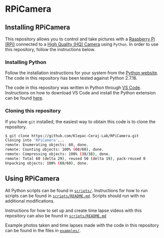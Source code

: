 # RPiCamera

## Installing RPiCamera
This repository allows you to control and take pictures with a [Raspberry Pi (RPi)](https://www.raspberrypi.org/) connected to a [High Quality (HQ) Camera](https://www.raspberrypi.org/products/raspberry-pi-high-quality-camera/) using `Python`. In order to use this repository, follow the instructions below.

### Installing Python
Follow the installation instructions for your system from the [Python website](https://www.python.org/downloads/). The code in this repository has been tested against Python 2.7.16.

The code in this repository was written in Python through [VS Code](https://code.visualstudio.com/). Instructions on how to download VS Code and install the Python extension can be found [here](https://code.visualstudio.com/docs/python/python-tutorial).

### Cloning this repository
If you have `git` installed, the easiest way to obtain this code is to clone the repository.

```sh
$ git clone https://github.com/Klepac-Ceraj-Lab/RPiCamera.git
Cloning into 'RPiCamera'...
remote: Enumerating objects: 60, done.
remote: Counting objects: 100% (60/60), done.
remote: Compressing objects: 100% (38/38), done.
remote: Total 60 (delta 29), reused 50 (delta 19), pack-reused 0
Unpacking objects: 100% (60/60), done.
```

## Using RPiCamera
All Python scripts can be found in [`scripts/`](scripts). Instructions for how to run scripts can be found in [`scripts/README.md`](scripts/README.md). Scripts should run with no additional modifications.

Instructions for how to set up and create time lapse videos with this repository can also be found in [`scripts/README.md`](scripts/README.md#creating-time-lapse-videos)

Example photos taken and time lapses made with the code in this repository can be found in the files in [`examples/`](examples).